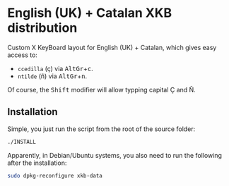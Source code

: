 # English (UK) + Catalan XKB distribution
Custom X KeyBoard layout for English (UK) + Catalan, which gives easy access to:
 - `ccedilla` (ç) via <kbd>AltGr</kbd>+<kbd>c</kbd>.
 - `ntilde` (ñ) via <kbd>AltGr</kbd>+<kbd>n</kbd>.

Of course, the <kbd>Shift</kbd> modifier will allow typping capital Ç and Ñ.

## Installation

Simple, you just run the script from the root of the source folder:
```bash
./INSTALL
```

Apparently, in Debian/Ubuntu systems, you also need to run the following after the installation:
```bash
sudo dpkg-reconfigure xkb-data
```
